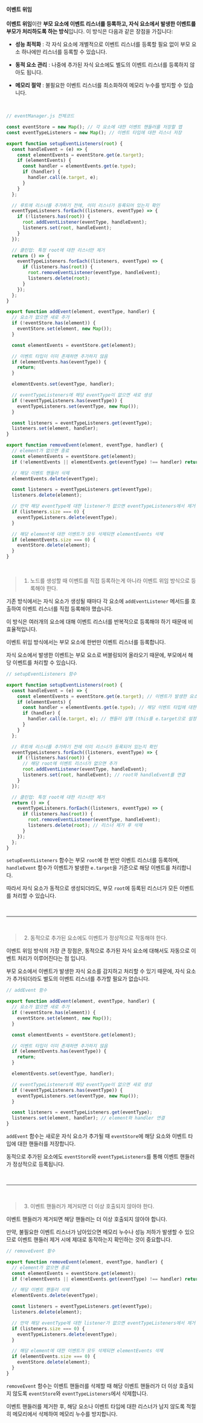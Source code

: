 #### 이벤트 위임

**이벤트 위임**이란 **부모 요소에 이벤트 리스너를 등록하고, 자식 요소에서 발생한 이벤트를 부모가 처리하도록 하는 방식**입니다.
이 방식은 다음과 같은 장점을 가집니다:

- **성능 최적화** : 각 자식 요소에 개별적으로 이벤트 리스너를 등록할 필요 없이 부모 요소 하나에만 리스너를 등록할 수 있습니다.

- **동적 요소 관리** : 나중에 추가된 자식 요소에도 별도의 이벤트 리스너를 등록하지 않아도 됩니다.

- **메모리 절약** : 불필요한 이벤트 리스너를 최소화하여 메모리 누수를 방지할 수 있습니다.

<br/>

```js
// eventManager.js 전체코드

const eventStore = new Map(); // 각 요소에 대한 이벤트 핸들러를 저장할 맵
const eventTypeListeners = new Map(); // 이벤트 타입에 대한 리스너 저장

export function setupEventListeners(root) {
  const handleEvent = (e) => {
    const elementEvents = eventStore.get(e.target);
    if (elementEvents) {
      const handler = elementEvents.get(e.type);
      if (handler) {
        handler.call(e.target, e);
      }
    }
  };

  // 루트에 리스너를 추가하기 전에, 이미 리스너가 등록되어 있는지 확인
  eventTypeListeners.forEach((listeners, eventType) => {
    if (!listeners.has(root)) {
      root.addEventListener(eventType, handleEvent);
      listeners.set(root, handleEvent);
    }
  });

  // 클린업: 특정 root에 대한 리스너만 제거
  return () => {
    eventTypeListeners.forEach((listeners, eventType) => {
      if (listeners.has(root)) {
        root.removeEventListener(eventType, handleEvent);
        listeners.delete(root);
      }
    });
  };
}

export function addEvent(element, eventType, handler) {
  // 요소가 없으면 새로 추가
  if (!eventStore.has(element)) {
    eventStore.set(element, new Map());
  }

  const elementEvents = eventStore.get(element);

  // 이벤트 타입이 이미 존재하면 추가하지 않음
  if (elementEvents.has(eventType)) {
    return;
  }

  elementEvents.set(eventType, handler);

  // eventTypeListeners에 해당 eventType이 없으면 새로 생성
  if (!eventTypeListeners.has(eventType)) {
    eventTypeListeners.set(eventType, new Map());
  }

  const listeners = eventTypeListeners.get(eventType);
  listeners.set(element, handler);
}

export function removeEvent(element, eventType, handler) {
  // element가 없으면 종료
  const elementEvents = eventStore.get(element);
  if (!elementEvents || elementEvents.get(eventType) !== handler) return;

  // 해당 이벤트 핸들러 삭제
  elementEvents.delete(eventType);

  const listeners = eventTypeListeners.get(eventType);
  listeners.delete(element);

  // 만약 해당 eventType에 대한 listener가 없으면 eventTypeListeners에서 제거
  if (listeners.size === 0) {
    eventTypeListeners.delete(eventType);
  }

  // 해당 element에 대한 이벤트가 모두 삭제되면 elementEvents 삭제
  if (elementEvents.size === 0) {
    eventStore.delete(element);
  }
}
```

<br/>

> 1. 노드를 생성할 때 이벤트를 직접 등록하는게 아니라 이벤트 위임 방식으로 등록해야 한다.

기존 방식에서는 자식 요소가 생성될 때마다 각 요소에 `addEventListener` 메서드를 호출하여 이벤트 리스너를 직접 등록해야 했습니다.

이 방식은 여러개의 요소에 대해 이벤트 리스너를 반복적으로 등록해야 하기 때문에 비효율적입니다.

이벤트 위임 방식에서는 부모 요소에 한번만 이벤트 리스너를 등록합니다.

자식 요소에서 발생한 이벤트는 부모 요소로 버블링되어 올라오기 때문에, 부모에서 해당 이벤트를 처리할 수 있습니다.

```js
// setupEventListeners 함수

export function setupEventListeners(root) {
  const handleEvent = (e) => {
    const elementEvents = eventStore.get(e.target); // 이벤트가 발생한 요소의 이벤트 핸들러를 가져옴
    if (elementEvents) {
      const handler = elementEvents.get(e.type); // 해당 이벤트 타입에 대한 핸들러를 가져옴
      if (handler) {
        handler.call(e.target, e); // 핸들러 실행 (this를 e.target으로 설정)
      }
    }
  };

  // 루트에 리스너를 추가하기 전에 이미 리스너가 등록되어 있는지 확인
  eventTypeListeners.forEach((listeners, eventType) => {
    if (!listeners.has(root)) {
      // 해당 root에 이벤트 리스너가 없으면 추가
      root.addEventListener(eventType, handleEvent);
      listeners.set(root, handleEvent); // root와 handleEvent를 연결
    }
  });

  // 클린업: 특정 root에 대한 리스너만 제거
  return () => {
    eventTypeListeners.forEach((listeners, eventType) => {
      if (listeners.has(root)) {
        root.removeEventListener(eventType, handleEvent);
        listeners.delete(root); // 리스너 제거 후 삭제
      }
    });
  };
}
```

`setupEventListeners` 함수는 부모 `root`에 한 번만 이벤트 리스너를 등록하며, `handleEvent` 함수가 이벤트가 발생한 `e.target`을 기준으로 해당 이벤트를 처리합니다.

따라서 자식 요소가 동적으로 생성되더라도, 부모 `root`에 등록된 리스너가 모든 이벤트를 처리할 수 있습니다.

<br/>

---

<br/>

> 2. 동적으로 추가된 요소에도 이벤트가 정상적으로 작동해야 한다.

이벤트 위임 방식의 가장 큰 장점은, 동적으로 추가된 자식 요소에 대해서도 자동으로 이벤트 처리가 이루어진다는 점 입니다.

부모 요소에서 이벤트가 발생한 자식 요소를 감지하고 처리할 수 있기 때문에, 자식 요소가 추가되더라도 별도의 이벤트 리스너를 추가할 필요가 없습니다.

```js
// addEvent 함수

export function addEvent(element, eventType, handler) {
  // 요소가 없으면 새로 추가
  if (!eventStore.has(element)) {
    eventStore.set(element, new Map());
  }

  const elementEvents = eventStore.get(element);

  // 이벤트 타입이 이미 존재하면 추가하지 않음
  if (elementEvents.has(eventType)) {
    return;
  }

  elementEvents.set(eventType, handler);

  // eventTypeListeners에 해당 eventType이 없으면 새로 생성
  if (!eventTypeListeners.has(eventType)) {
    eventTypeListeners.set(eventType, new Map());
  }

  const listeners = eventTypeListeners.get(eventType);
  listeners.set(element, handler); // element와 handler 연결
}
```

`addEvent` 함수는 새로운 자식 요소가 추가될 때 `eventStore`에 해당 요소와 이벤트 타입에 대한 핸들러를 저장합니다.

동적으로 추가된 요소에도 `eventStore`와 `eventTypeListeners`를 통해 이벤트 핸들러가 정상적으로 등록됩니다.

<br/>

---

<br/>

> 3. 이벤트 핸들러가 제거되면 더 이상 호출되지 않아야 한다.

이벤트 핸들러가 제거되면 해당 핸들러는 더 이상 호출되지 않아야 합니다.

만약, 불필요한 이벤트 리스너가 남아있으면 메모리 누수나 성능 저하가 발생할 수 있으므로 이벤트 핸들러 제거 시에 제대로 동작하는지 확인하는 것이 중요합니다.

```js
// removeEvent 함수

export function removeEvent(element, eventType, handler) {
  // element가 없으면 종료
  const elementEvents = eventStore.get(element);
  if (!elementEvents || elementEvents.get(eventType) !== handler) return;

  // 해당 이벤트 핸들러 삭제
  elementEvents.delete(eventType);

  const listeners = eventTypeListeners.get(eventType);
  listeners.delete(element);

  // 만약 해당 eventType에 대한 listener가 없으면 eventTypeListeners에서 제거
  if (listeners.size === 0) {
    eventTypeListeners.delete(eventType);
  }

  // 해당 element에 대한 이벤트가 모두 삭제되면 elementEvents 삭제
  if (elementEvents.size === 0) {
    eventStore.delete(element);
  }
}
```

`removeEvent` 함수는 이벤트 핸들러를 삭제할 때 해당 이벤트 핸들러가 더 이상 호출되지 않도록 `eventStore`와 `eventTypeListeners`에서 삭제합니다.

이벤트 핸들러를 제거한 후, 해당 요소나 이벤트 타입에 대한 리스너가 남지 않도록 적절히 메모리에서 삭제하여 메모리 누수를 방지합니다.
